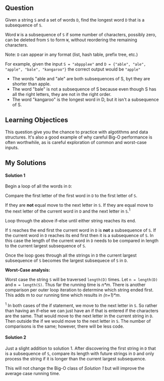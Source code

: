 ## Question

Given a string ```S``` and a set of words ```D```, find the longest word 
```D``` that is a subsequence of ```S```.

Word ```W``` is a subsequence of ```S``` if some number of characters, 
possibly zero, can be deleted from ```S``` to form ```W```, without 
reordering the remaining characters.

Note: ```D``` can appear in any format (list, hash table, prefix tree, etc.)

For example, given the input ```S = "abppplee"``` and ```D = {"able", "ale", 
"apple", "bale", "kangaroo"}``` the correct output would be ```"apple"```

* The words "able and "ale" are both subsequences of S, byt they are shorter 
than apple.
* The word "bale" is not a subsequence of S because even though S has all the 
right letters,
they are not in the right order.
* The word "kangaroo" is the longest word in D, but it isn't a subsequence of 
S.

## Learning Objectices

This question give you the chance to practice with algotithms and data 
structures. It's also a good example of why careful Big-O performance is 
often worthwhile, as is careful exploration of common and worst-case inputs.



## My Solutions

#### Solution 1
Begin a loop of all the words in ```D```: 

Compare the first letter of the first word in ```D``` to the first letter of
```S```. 

If they are **not** equal move to the next letter in ```S```.
If they are equal move to the next letter of the current word in ```D``` and 
the next letter in ```S```.<sup>1</sup>

Loop through the above if-else until either string reaches its end. 

If ```S``` reaches the end first the current word in ```D``` is **not** a 
subsequence of ```S```. If the current word in ```D``` reaches its end first 
then it is a subsequence of ```S```. In this case the length of the current 
word in ```D``` needs to be compared in length to the current largest 
subsequence of ```S```.

Once the loop goes through all the strings in ```D``` the current largest 
subsequence of ```S``` becomes the largest subsequece of ```S``` in ```D```. 


**Worst-Case analysis:**

Worst case the string ```S``` will be traversed ```length(D)``` times. 
Let ```n = length(D)``` and ```m = length(S)```. Thus far the running time 
is *n\*m*.
There is another comparison per outer loop iteration to determine which 
string ended first. This adds m to our running time which results in 
*(n+1)\*m*.


<sup>1</sup> In both cases of the if statement, we move to the next letter in 
```S```. So rather than having an if-else we can just have an if that is 
entered if the characters are the same. That would move to the next letter in 
the current string in ```D```. Then outside the if we would move to the next 
letter in ```S```. The number of comparisons is the same; however, there will 
be less code. 


#### Solution 2
Just a slight addition to solution 1. 
After discovering the first string in ```D``` that is a subsequence of 
```S```, compare its length with future strings in ```D``` and only process
the string if it is longer than the current largest subsequence. 

This will not change the Big-O class of *Solution 1* but will improve the 
average case running time. 

